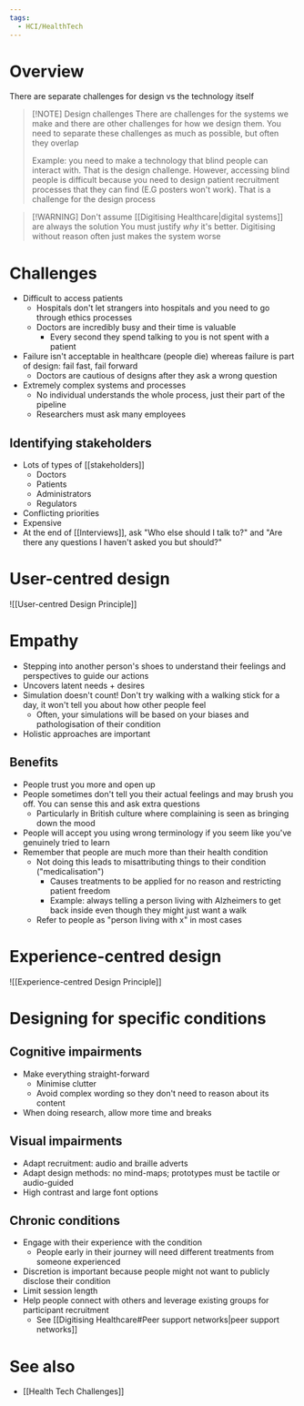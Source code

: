 ```yaml
---
tags:
  - HCI/HealthTech
---
```

# Overview

There are separate challenges for design vs the technology itself

> [!NOTE] Design challenges
> There are challenges for the systems we make and there are other challenges for how we design them. You need to separate these challenges as much as possible, but often they overlap
> 
> Example: you need to make a technology that blind people can interact with. That is the design challenge. However, accessing blind people is difficult because you need to design patient recruitment processes that they can find (E.G posters won't work). That is a challenge for the design process

> [!WARNING] Don't assume [[Digitising Healthcare|digital systems]] are always the solution
> You must justify *why* it's better. Digitising without reason often just makes the system worse
# Challenges

- Difficult to access patients
	- Hospitals don't let strangers into hospitals and you need to go through ethics processes
	- Doctors are incredibly busy and their time is valuable
		- Every second they spend talking to you is not spent with a patient
- Failure isn't acceptable in healthcare (people die) whereas failure is part of design: fail fast, fail forward
	- Doctors are cautious of designs after they ask a wrong question
- Extremely complex systems and processes
	- No individual understands the whole process, just their part of the pipeline
	- Researchers must ask many employees
## Identifying stakeholders

- Lots of types of [[stakeholders]]
	- Doctors
	- Patients
	- Administrators
	- Regulators
- Conflicting priorities
- Expensive
- At the end of [[Interviews]], ask "Who else should I talk to?" and "Are there any questions I haven't asked you but should?"

# User-centred design
![[User-centred Design Principle]]


# Empathy
- Stepping into another person's shoes to understand their feelings and perspectives to guide our actions
- Uncovers latent needs + desires
- Simulation doesn't count! Don't try walking with a walking stick for a day, it won't tell you about how other people feel
	- Often, your simulations will be based on your biases and pathologisation of their condition
- Holistic approaches are important

## Benefits
- People trust you more and open up
- People sometimes don't tell you their actual feelings and may brush you off. You can sense this and ask extra questions
	- Particularly in British culture where complaining is seen as bringing down the mood
- People will accept you using wrong terminology if you seem like you've genuinely tried to learn
- Remember that people are much more than their health condition
	- Not doing this leads to misattributing things to their condition ("medicalisation")
		- Causes treatments to be applied for no reason and restricting patient freedom
		- Example: always telling a person living with Alzheimers to get back inside even though they might just want a walk
	- Refer to people as "person living with x" in most cases 

# Experience-centred design
![[Experience-centred Design Principle]]


# Designing for specific conditions
## Cognitive impairments
- Make everything straight-forward
	- Minimise clutter
	- Avoid complex wording so they don't need to reason about its content
- When doing research, allow more time and breaks

## Visual impairments
- Adapt recruitment: audio and braille adverts
- Adapt design methods: no mind-maps; prototypes must be tactile or audio-guided
- High contrast and large font options

## Chronic conditions
- Engage with their experience with the condition
	- People early in their journey will need different treatments from someone experienced
- Discretion is important because people might not want to publicly disclose their condition
- Limit session length
- Help people connect with others and leverage existing groups for participant recruitment
	- See [[Digitising Healthcare#Peer support networks|peer support networks]]

# See also

- [[Health Tech Challenges]]